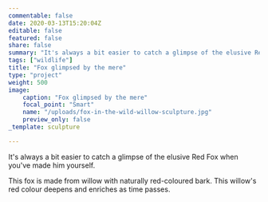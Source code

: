 ```yaml
---
commentable: false
date: 2020-03-13T15:20:04Z
editable: false
featured: false
share: false
summary: "It's always a bit easier to catch a glimpse of the elusive Red Fox when you've made him yourself."
tags: ["wildlife"]
title: "Fox glimpsed by the mere"
type: "project"
weight: 500
image: 
    caption: "Fox glimpsed by the mere"
    focal_point: "Smart"
    name: "/uploads/fox-in-the-wild-willow-sculpture.jpg"
    preview_only: false
_template: sculpture

---
```

It's always a bit easier to catch a glimpse of the elusive Red Fox when you've made him yourself.

This fox is made from willow with naturally red-coloured bark. This willow's red colour deepens and enriches as time passes.
